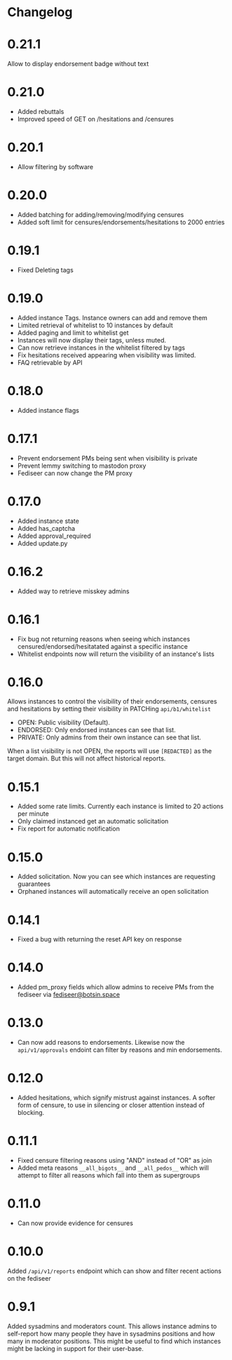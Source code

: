 # Changelog

# 0.21.1

Allow to display endorsement badge without text

# 0.21.0

* Added rebuttals
* Improved speed of GET on /hesitations and /censures

# 0.20.1

* Allow filtering by software

# 0.20.0

* Added batching for adding/removing/modifying censures
* Added soft limit for censures/endorsements/hesitations to 2000 entries

# 0.19.1

* Fixed Deleting tags

# 0.19.0

* Added instance Tags. Instance owners can add and remove them
* Limited retrieval of whitelist to 10 instances by default
* Added paging and limit to whitelist get
* Instances will now display their tags, unless muted.
* Can now retrieve instances in the whitelist filtered by tags
* Fix hesitations received appearing when visibility was limited.
* FAQ retrievable by API

# 0.18.0

* Added instance flags

# 0.17.1

* Prevent endorsement PMs being sent when visibility is private
* Prevent lemmy switching to mastodon proxy
* Fediseer can now change the PM proxy

# 0.17.0

* Added instance state
* Added has_captcha
* Added approval_required
* Added update.py

# 0.16.2

* Added way to retrieve misskey admins

# 0.16.1

* Fix bug not returning reasons when seeing which instances censured/endorsed/hesitatated against a specific instance
* Whitelist endpoints now will return the visibility of an instance's lists

# 0.16.0

Allows instances to control the visibility of their endorsements, censures and hesitations by setting their visibility in PATCHing `api/b1/whitelist`
   * OPEN: Public visibility (Default).
   * ENDORSED: Only endorsed instances can see that list.
   * PRIVATE: Only admins from their own instance can see that list.

When a list visibility is not OPEN, the reports will use `[REDACTED]` as the target domain. But this will not affect historical reports.

# 0.15.1

* Added some rate limits. Currently each instance is limited to 20 actions per minute
* Only claimed instanced get an automatic solicitation
* Fix report for automatic notification

# 0.15.0

* Added solicitation. Now you can see which instances are requesting guarantees
* Orphaned instances will automatically receive an open solicitation

# 0.14.1

* Fixed a bug with returning the reset API key on response

# 0.14.0

* Added pm_proxy fields which allow admins to receive PMs from the fediseer via fediseer@botsin.space

# 0.13.0

* Can now add reasons to endorsements. Likewise now the `api/v1/approvals` endoint can filter by reasons and min endorsements.

# 0.12.0

* Added hesitations, which signify mistrust against instances. A softer form of censure, to use in silencing or closer attention instead of blocking.
# 0.11.1

* Fixed censure filtering reasons using "AND" instead of "OR" as join
* Added meta reasons `__all_bigots__` and `__all_pedos__` which will attempt to filter all reasons which fall into them as supergroups

# 0.11.0

* Can now provide evidence for censures

# 0.10.0

Added `/api/v1/reports` endpoint which can show and filter recent actions on the fediseer

# 0.9.1

Added sysadmins and moderators count. This allows instance admins to self-report how many people they have in sysadmins positions and how many in moderator positions. This might be useful to find which instances might be lacking in support for their user-base.
